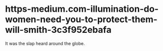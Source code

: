 # https-medium.com-illumination-do-women-need-you-to-protect-them-will-smith-3c3f952ebafa
It was the slap heard around the globe.
